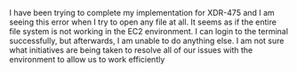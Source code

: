 I have been trying to complete my implementation for XDR-475 and I am seeing this error when I try to open any file at all. It seems as if the entire file system is not working in the EC2 environment. I can login to the terminal successfully, but afterwards, I am unable to do anything else. I am not sure what initiatives are being taken to resolve all of our issues with the environment to allow us to work efficiently

